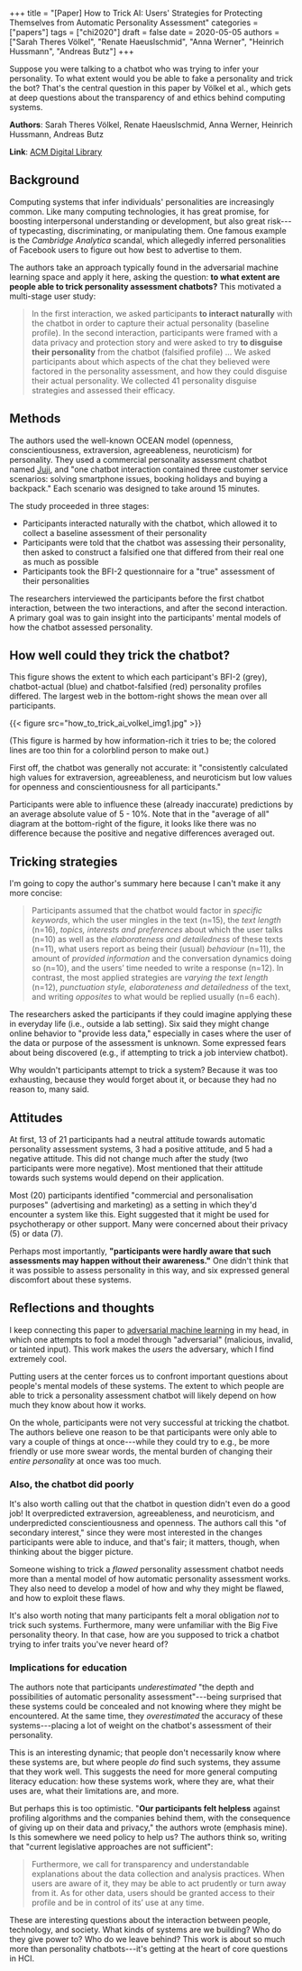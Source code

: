 +++
title = "[Paper] How to Trick AI: Users' Strategies for Protecting Themselves from Automatic Personality Assessment"
categories = ["papers"]
tags = ["chi2020"]
draft = false
date = 2020-05-05
authors = ["Sarah Theres Völkel", "Renate Haeuslschmid", "Anna Werner", "Heinrich Hussmann", "Andreas Butz"]
+++

Suppose you were talking to a chatbot who was trying to infer your personality. To what extent would you be able to fake a personality and trick the bot? That's the central question in this paper by Völkel et al., which gets at deep questions about the transparency of and ethics behind computing systems.

<!--more-->

**Authors**: Sarah Theres Völkel, Renate Haeuslschmid, Anna Werner, Heinrich Hussmann, Andreas Butz

**Link**: [ACM Digital Library](https://dl.acm.org/doi/abs/10.1145/3313831.3376877)


## Background
Computing systems that infer individuals' personalities are increasingly common. Like many computing technologies, it has great promise, for boosting interpersonal understanding or development, but also great risk---of typecasting, discriminating, or manipulating them. One famous example is the *Cambridge Analytica* scandal, which allegedly inferred personalities of Facebook users to figure out how best to advertise to them.

The authors take an approach typically found in the adversarial machine learning space and apply it here, asking the question: **to what extent are people able to trick personality assessment chatbots?** This motivated a multi-stage user study:

> In the first interaction, we asked participants **to interact naturally** with the chatbot in order to capture their actual personality (baseline profile). In the second interaction, participants were framed with a data privacy and protection story and were asked to try **to disguise their personality** from the chatbot (falsified profile) ... We asked participants about which aspects of the chat they believed were factored in the personality assessment, and how they could disguise their actual personality. We collected 41 personality disguise strategies and assessed their efficacy.


## Methods
The authors used the well-known OCEAN model (openness, conscientiousness, extraversion, agreeableness, neuroticism) for personality. They used a commercial personality assessment chatbot named [Juji](https://juji.io/), and "one chatbot interaction contained three customer service scenarios: solving smartphone issues, booking holidays and buying a backpack." Each scenario was designed to take around 15 minutes.

The study proceeded in three stages:
 * Participants interacted naturally with the chatbot, which allowed it to collect a baseline assessment of their personality
 * Participants were told that the chatbot was assessing their personality, then asked to construct a falsified one that differed from their real one as much as possible
 * Participants took the BFI-2 questionnaire for a "true" assessment of their personalities

The researchers interviewed the participants before the first chatbot interaction, between the two interactions, and after the second interaction. A primary goal was to gain insight into the participants' mental models of how the chatbot assessed personality.


## How well could they trick the chatbot?
This figure shows the extent to which each participant's BFI-2 (grey), chatbot-actual (blue) and chatbot-falsified (red) personality profiles differed. The largest web in the bottom-right shows the mean over all participants.

{{< figure src="how_to_trick_ai_volkel_img1.jpg" >}} &nbsp;

(This figure is harmed by how information-rich it tries to be; the colored lines are too thin for a colorblind person to make out.)

First off, the chatbot was generally not accurate: it "consistently calculated high values for extraversion, agreeableness, and neuroticism but low values for openness and conscientiousness for all participants."

Participants were able to influence these (already inaccurate) predictions by an average absolute value of 5 - 10%. Note that in the "average of all" diagram at the bottom-right of the figure, it looks like there was no difference because the positive and negative differences averaged out.


## Tricking strategies
I'm going to copy the author's summary here because I can't make it any more concise:

> Participants assumed that the chatbot would factor in *specific keywords*, which the user mingles in the text (n=15), the *text length* (n=16), *topics, interests and preferences* about which the user talks (n=10) as well as the *elaborateness and detailedness* of these texts (n=11), what users report as being their (usual) *behaviour* (n=11), the amount of *provided information* and the conversation dynamics doing so (n=10), and the users’ time needed to write a response (n=12). In contrast, the most applied strategies are *varying the text length* (n=12), *punctuation style, elaborateness and detailedness* of the text, and writing *opposites* to what would be replied usually (n=6 each).

The researchers asked the participants if they could imagine applying these in everyday life (i.e., outside a lab setting). Six said they might change online behavior to "provide less data," especially in cases where the user of the data or purpose of the assessment is unknown. Some expressed fears about being discovered (e.g., if attempting to trick a job interview chatbot).

Why wouldn't participants attempt to trick a system? Because it was too exhausting, because they would forget about it, or because they had no reason to, many said.


## Attitudes
At first, 13 of 21 participants had a neutral attitude towards automatic personality assessment systems, 3 had a positive attitude, and 5 had a negative attitude. This did not change much after the study (two participants were more negative). Most mentioned that their attitude towards such systems would depend on their application.

Most (20) participants identified "commercial and personalisation purposes" (advertising and marketing) as a setting in which they'd encounter a system like this. Eight suggested that it might be used for psychotherapy or other support. Many were concerned about their privacy (5) or data (7).

Perhaps most importantly, **"participants were hardly aware that such assessments may happen without their awareness."** One didn't think that it was possible to assess personality in this way, and six expressed general discomfort about these systems.


## Reflections and thoughts
I keep connecting this paper to [adversarial machine learning](https://en.wikipedia.org/wiki/Adversarial_machine_learning) in my head, in which one attempts to fool a model through "adversarial" (malicious, invalid, or tainted input). This work makes the *users* the adversary, which I find extremely cool.

Putting users at the center forces us to confront important questions about people's mental models of these systems. The extent to which people are able to trick a personality assessment chatbot will likely depend on how much they know about how it works.

On the whole, participants were not very successful at tricking the chatbot. The authors believe one reason to be that participants were only able to vary a couple of things at once---while they could try to e.g., be more friendly or use more swear words, the mental burden of changing their *entire personality* at once was too much.


### Also, the chatbot did poorly
It's also worth calling out that the chatbot in question didn't even do a good job! It overpredicted extraversion, agreeableness, and neuroticism, and underpredicted conscientiousness and openness. The authors call this "of secondary interest," since they were most interested in the changes participants were able to induce, and that's fair; it matters, though, when thinking about the bigger picture.

Someone wishing to trick a *flawed* personality assessment chatbot needs more than a mental model of how automatic personality assessment works. They also need to develop a model of how and why they might be flawed, and how to exploit these flaws.

It's also worth noting that many participants felt a moral obligation *not* to trick such systems. Furthermore, many were unfamiliar with the Big Five personality theory. In that case, how are you supposed to trick a chatbot trying to infer traits you've never heard of?


### Implications for education
The authors note that participants *underestimated* "the depth and possibilities of automatic personality assessment"---being surprised that these systems could be concealed and not knowing where they might be encountered. At the same time, they *overestimated* the accuracy of these systems---placing a lot of weight on the chatbot's assessment of their personality.

This is an interesting dynamic; that people don't necessarily know where these systems are, but where people *do* find such systems, they assume that they work well. This suggests the need for more general computing literacy education: how these systems work, where they are, what their uses are, what their limitations are, and more.

But perhaps this is too optimistic. "**Our participants felt helpless** against profiling algorithms and the companies behind them, with the consequence of giving up on their data and privacy," the authors wrote (emphasis mine). Is this somewhere we need policy to help us? The authors think so, writing that "current legislative approaches are not sufficient":

> Furthermore, we call for transparency and understandable explanations about the data collection and analysis practices. When users are aware of it, they may be able to act prudently or turn away from it. As for other data, users should be granted access to their profile and be in control of its’ use at any time.

These are interesting questions about the interaction between people, technology, and society. What kinds of systems are we building? Who do they give power to? Who do we leave behind? This work is about so much more than personality chatbots---it's getting at the heart of core questions in HCI.
